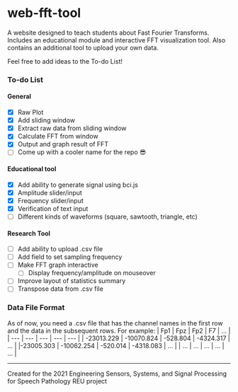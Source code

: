 # web-fft-tool
A website designed to teach students about Fast Fourier Transforms. Includes an educational module and interactive FFT visualization tool. Also contains an additional tool to upload your own data.

Feel free to add ideas to the To-do List!

### To-do List

#### General
- [x] Raw Plot
- [x] Add sliding window
- [x] Extract raw data from sliding window
- [x] Calculate FFT from window
- [x] Output and graph result of FFT
- [ ] Come up with a cooler name for the repo :sunglasses:
#### Educational tool
- [x] Add ability to generate signal using bci.js
- [x] Amplitude slider/input
- [x] Frequency slider/input
- [x] Verification of text input
- [ ] Different kinds of waveforms (square, sawtooth, triangle, etc)
#### Research Tool
- [ ] Add ability to upload .csv file
- [ ] Add field to set sampling frequency
- [ ] Make FFT graph interactive
  - [ ]  Display frequency/amplitude on mouseover
- [ ]  Improve layout of statistics summary
- [ ]  Transpose data from .csv file

### Data File Format
As of now, you need a .csv file that has the channel names in the first row and the data in the subsequent rows.
For example: 
| Fp1 | Fpz | Fp2 | F7  | ... |
| --- | --- | --- | --- | --- |
| -23013.229 | -10070.824 | -528.804 | -4324.317 | ... |
|-23005.303 | -10062.254 | -520.014 | -4318.083 | ... |
| ... | ... | ... | ... | ... |

---

Created for the 2021 Engineering Sensors, Systems, and Signal Processing for Speech Pathology REU project
